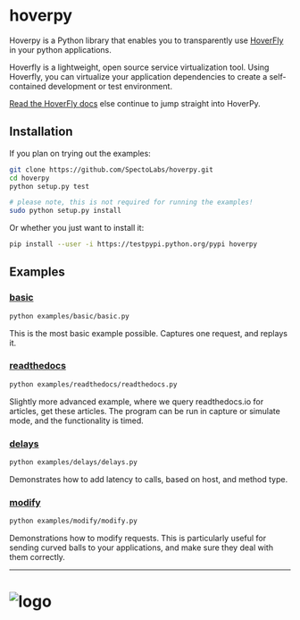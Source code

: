 # hoverpy

Hoverpy is a Python library that enables you to transparently use [HoverFly](https://github.com/SpectoLabs/hoverfly) in your python applications.

Hoverfly is a lightweight, open source service virtualization tool. Using Hoverfly, you can virtualize your application dependencies to create a self-contained development or test environment.

[Read the HoverFly docs](http://hoverfly.io/) else continue to jump straight into HoverPy.

## Installation

If you plan on trying out the examples:

```bash
git clone https://github.com/SpectoLabs/hoverpy.git
cd hoverpy
python setup.py test

# please note, this is not required for running the examples!
sudo python setup.py install
```

Or whether you just want to install it:

```bash
pip install --user -i https://testpypi.python.org/pypi hoverpy
```

## Examples

### [basic](examples/basic)

```bash
python examples/basic/basic.py
```

This is the most basic example possible. Captures one request, and replays it.

### [readthedocs](examples/readthedocs)

```bash
python examples/readthedocs/readthedocs.py
```

Slightly more advanced example, where we query readthedocs.io for articles, get these articles. The program can be run in capture or simulate mode, and the functionality is timed.

### [delays](examples/delays)

```bash
python examples/delays/delays.py
```

Demonstrates how to add latency to calls, based on host, and method type.

### [modify](examples/modify)

```bash
python examples/modify/modify.py
```

Demonstrations how to modify requests. This is particularly useful for sending curved balls to your applications, and make sure they deal with them correctly.

-------------------------------

![logo](https://github.com/SpectoLabs/hoverfly/raw/master/core/static/img/hoverfly_logo.png)
=======
